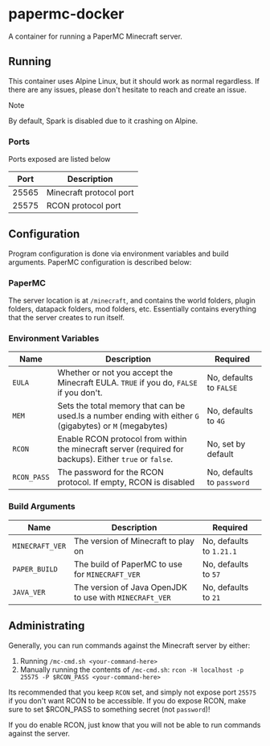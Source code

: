 # papermc-docker

A container for running a PaperMC Minecraft server.

## Running

This container uses Alpine Linux, but it should work as normal regardless. If there are any issues, please don't
hesitate to reach and create an issue.

> [!NOTE]
> By default, Spark is disabled due to it crashing on Alpine.

### Ports

Ports exposed are listed below

| Port  | Description             |
| ----- | ----------------------- |
| 25565 | Minecraft protocol port |
| 25575 | RCON protocol port      |

## Configuration

Program configuration is done via environment variables and build arguments. PaperMC configuration is described below:

### PaperMC

The server location is at `/minecraft`, and contains the world folders, plugin folders, datapack folders, mod folders, etc. Essentially contains
everything that the server creates to run itself.

### Environment Variables

| Name        | Description                                                                                              | Required                   |
| ----------- | -------------------------------------------------------------------------------------------------------- | -------------------------- |
| `EULA`      | Whether or not you accept the Minecraft EULA. `TRUE` if you do, `FALSE` if you don't.                    | No, defaults to `FALSE`    |
| `MEM`       | Sets the total memory that can be used.Is a number ending with either `G` (gigabytes) or `M` (megabytes) | No, defaults to `4G`       |
| `RCON`      | Enable RCON protocol from within the minecraft server (required for backups). Either `true` or `false`.  | No, set by default         |
| `RCON_PASS` | The password for the RCON protocol. If empty, RCON is disabled                                           | No, defaults to `password` |

### Build Arguments

| Name            | Description                                             | Required                 |
| --------------- | ------------------------------------------------------- | ------------------------ |
| `MINECRAFT_VER` | The version of Minecraft to play on                     | No, defaults to `1.21.1` |
| `PAPER_BUILD`   | The build of PaperMC to use for `MINECRAFT_VER`         | No, defaults to `57`     |
| `JAVA_VER`      | The version of Java OpenJDK to use with `MINECRAFt_VER` | No, defaults to `21`     |

## Administrating

Generally, you can run commands against the Minecraft server by either:

1. Running `/mc-cmd.sh <your-command-here>`
2. Manually running the contents of `/mc-cmd.sh`: `rcon -H localhost -p 25575 -P $RCON_PASS <your-command-here>`

Its recommended that you keep `RCON` set, and simply not expose port `25575` if you don't want RCON to be accessible. If
you do expose RCON, make sure to set $RCON_PASS to something secret (not `password`)!

If you do enable RCON, just know that you will not be able to run commands against the server.
